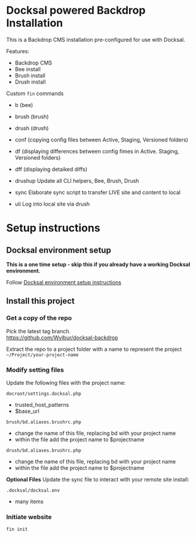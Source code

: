 # Docksal powered Backdrop Installation

This is a Backdrop CMS installation pre-configured for use with Docksal.  

Features:

- Backdrop CMS
- Bee install
- Brush install
- Drush install

Custom `fin` commands

- b (bee)
- brush (brush)
- drush (drush)

- conf 
(copying config files between Active, Staging, Versioned folders)

- df 
(displaying differences between config fimes in Active. Staging, Versioned folders)

- dff
(displaying detaiked diffs)

- drushup
Update all CLI helpers, Bee, Brush, Drush

- sync
Elaborate sync script to transfer LIVE site and content to local

- uli
Log into local site via drush

# Setup instructions

## Docksal environment setup

**This is a one time setup - skip this if you already have a working Docksal environment.**  

Follow [Docksal environment setup instructions](https://docs.docksal.io/getting-started/)
   
## Install this project

### Get a copy of the repo
Pick the latest tag branch.  
https://github.com/Wylbur/docksal-backdrop

Extract the repo to a project folder with a name to represent the project
`~/Project/your-project-name`

### Modify setting files
Update the following files with the project name:

`docroot/settings.docksal.php`
- trusted_host_patterns
- $base_url

`brush/bd.aliases.brushrc.php`
- change the name of this file, replacing bd with your project name
- within the file add the project name to $projectname

`drush/bd.aliases.brushrc.php`
- change the name of this file, replacing bd with your project name
- within the file add the project name to $projectname

**Optional Files**
Update the sync file to interact with your remote site install:

`.docksal/docksal.env`
- many items

### Initiate website
`fin init`


